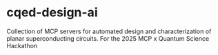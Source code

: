 # cqed-design-ai
Collection of MCP servers for automated design and characterization of planar superconducting circuits. For the 2025 MCP x Quantum Science Hackathon
